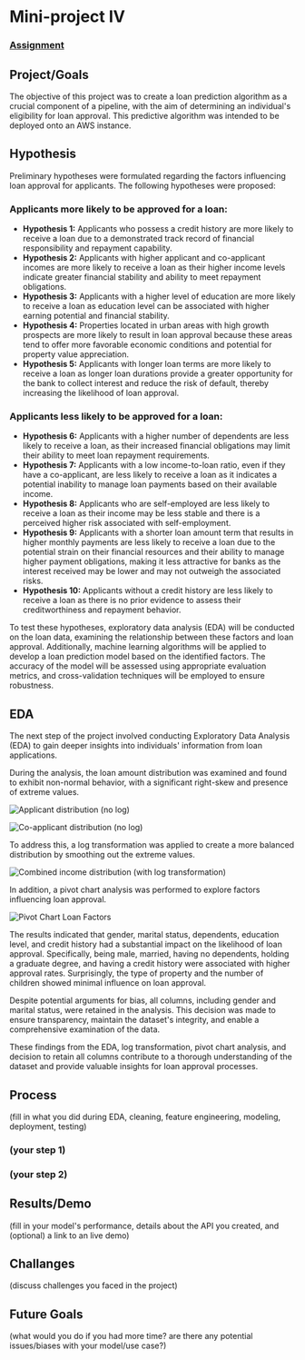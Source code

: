 # Mini-project IV

### [Assignment](assignment.md)

## Project/Goals
The objective of this project was to create a loan prediction algorithm as a crucial component of a pipeline, with the aim of determining an individual's eligibility for loan approval. This predictive algorithm was intended to be deployed onto an AWS instance.

## Hypothesis

Preliminary hypotheses were formulated regarding the factors influencing loan approval for applicants. The following hypotheses were proposed:

### Applicants more likely to be approved for a loan: 
- **Hypothesis 1:** Applicants who possess a credit history are more likely to receive a loan due to a demonstrated track record of financial responsibility and repayment capability.
- **Hypothesis 2:** Applicants with higher applicant and co-applicant incomes are more likely to receive a loan as their higher income levels indicate greater financial stability and ability to meet repayment obligations.
- **Hypothesis 3:** Applicants with a higher level of education are more likely to receive a loan as education level can be associated with higher earning potential and financial stability.
- **Hypothesis 4:** Properties located in urban areas with high growth prospects are more likely to result in loan approval because these areas tend to offer more favorable economic conditions and potential for property value appreciation.
- **Hypothesis 5:** Applicants with longer loan terms are more likely to receive a loan as longer loan durations provide a greater opportunity for the bank to collect interest and reduce the risk of default, thereby increasing the likelihood of loan approval.

### Applicants less likely to be approved for a loan:
- **Hypothesis 6:** Applicants with a higher number of dependents are less likely to receive a loan, as their increased financial obligations may limit their ability to meet loan repayment requirements.
- **Hypothesis 7:** Applicants with a low income-to-loan ratio, even if they have a co-applicant, are less likely to receive a loan as it indicates a potential inability to manage loan payments based on their available income.
- **Hypothesis 8:** Applicants who are self-employed are less likely to receive a loan as their income may be less stable and there is a perceived higher risk associated with self-employment.
- **Hypothesis 9:** Applicants with a shorter loan amount term that results in higher monthly payments are less likely to receive a loan due to the potential strain on their financial resources and their ability to manage higher payment obligations, making it less attractive for banks as the interest received may be lower and may not outweigh the associated risks.
- **Hypothesis 10:** Applicants without a credit history are less likely to receive a loan as there is no prior evidence to assess their creditworthiness and repayment behavior.

To test these hypotheses, exploratory data analysis (EDA) will be conducted on the loan data, examining the relationship between these factors and loan approval. Additionally, machine learning algorithms will be applied to develop a loan prediction model based on the identified factors. The accuracy of the model will be assessed using appropriate evaluation metrics, and cross-validation techniques will be employed to ensure robustness.

## EDA 
The next step of the project involved conducting Exploratory Data Analysis (EDA) to gain deeper insights into individuals' information from loan applications. 

During the analysis, the loan amount distribution was examined and found to exhibit non-normal behavior, with a significant right-skew and presence of extreme values. 

![Applicant distribution (no log)](image_path)

![Co-applicant distribution (no log)](image_path)

To address this, a log transformation was applied to create a more balanced distribution by smoothing out the extreme values.

![Combined income distribution (with log transformation)](image_path)

In addition, a pivot chart analysis was performed to explore factors influencing loan approval. 

![Pivot Chart Loan Factors](image_path)

The results indicated that gender, marital status, dependents, education level, and credit history had a substantial impact on the likelihood of loan approval. Specifically, being male, married, having no dependents, holding a graduate degree, and having a credit history were associated with higher approval rates. Surprisingly, the type of property and the number of children showed minimal influence on loan approval.

Despite potential arguments for bias, all columns, including gender and marital status, were retained in the analysis. This decision was made to ensure transparency, maintain the dataset's integrity, and enable a comprehensive examination of the data.

These findings from the EDA, log transformation, pivot chart analysis, and decision to retain all columns contribute to a thorough understanding of the dataset and provide valuable insights for loan approval processes.

## Process
(fill in what you did during EDA, cleaning, feature engineering, modeling, deployment, testing)
### (your step 1)
### (your step 2)

## Results/Demo
(fill in your model's performance, details about the API you created, and (optional) a link to an live demo)

## Challanges 
(discuss challenges you faced in the project)

## Future Goals
(what would you do if you had more time? are there any potential issues/biases with your model/use case?)
